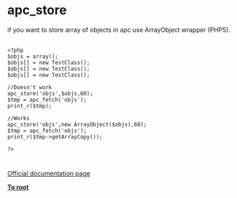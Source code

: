 # apc_store



if you want to store array of objects in apc use ArrayObject wrapper (PHP5).<br><br>

```
<?php
$objs = array();
$objs[] = new TestClass();
$objs[] = new TestClass();
$objs[] = new TestClass();

//Doesn't work
apc_store('objs',$objs,60);
$tmp = apc_fetch('objs'); 
print_r($tmp);

//Works
apc_store('objs',new ArrayObject($objs),60);
$tmp = apc_fetch('objs'); 
print_r($tmp->getArrayCopy());

?>
```
  

#

[Official documentation page](https://www.php.net/manual/en/function.apc-store.php)

**[To root](/README.md)**